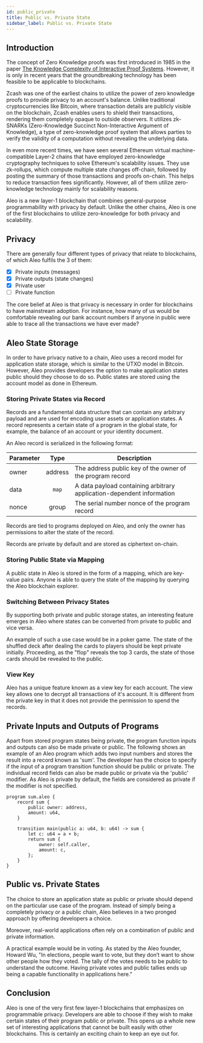 ```yaml
---
id: public_private 
title: Public vs. Private State
sidebar_label: Public vs. Private State
---
```


## Introduction
<!-- markdown-link-check-disable -->
The concept of Zero Knowledge proofs was first introduced in 1985 in the paper [The Knowledge Complexity of Interactive Proof Systems](https://epubs.siam.org/doi/10.1137/0218012?utm_source=the+new+stack&utm_medium=referral&utm_content=inline-mention&utm_campaign=tns+platform). However, it is only in recent years that the groundbreaking technology has been feasible to be applicable to blockchains. 
<!-- markdown-link-check-enable -->

Zcash was one of the earliest chains to utilize the power of zero knowledge proofs to provide privacy to an account's balance. Unlike traditional cryptocurrencies like Bitcoin, where transaction details are publicly visible on the blockchain, Zcash enables users to shield their transactions, rendering them completely opaque to outside observers. It utilizes zk-SNARKs (Zero-Knowledge Succinct Non-Interactive Argument of Knowledge), a type of zero-knowledge proof system that allows parties to verify the validity of a computation without revealing the underlying data. 

In even more recent times, we have seen several Ethereum virtual machine-compatible Layer-2 chains that have employed zero-knowledge cryptography techniques to solve Ethereum's scalability issues. They use zk-rollups, which compute multiple state changes off-chain, followed by posting the summary of those transactions and proofs on-chain. This helps to reduce transaction fees significantly. However, all of them utilize zero-knowledge technology mainly for scalability reasons.

Aleo is a new layer-1 blockchain that combines general-purpose programmability with privacy by default. Unlike the other chains, Aleo is one of the first blockchains to utilize zero-knowledge for both privacy and scalability. 


## Privacy
There are generally four different types of privacy that relate to blockchains, of which Aleo fulfils the 3 of them:
- [x] Private inputs (messages)
- [x] Private outputs (state changes)
- [x] Private user
- [ ] Private function 

The core belief at Aleo is that privacy is necessary in order for blockchains to have mainstream adoption. For instance, how many of us would be comfortable revealing our bank account numbers if anyone in public were able to trace all the transactions we have ever made? 

## Aleo State Storage 
In order to have privacy native to a chain, Aleo uses a record model for application state storage, which is similar to the UTXO model in Bitcoin. However, Aleo provides developers the option to make application states public should they choose to do so. Public states are stored using the account model as done in Ethereum. 

### Storing Private States via Record
Records are a fundamental data structure that can contain any arbitrary payload and are used for encoding user assets or application states. A record represents a certain state of a program in the global state, for example, the balance of an account or your identity document. 


An Aleo record is serialized in the following format:

| Parameter  |             Type             | Description                                                                                         |
|------------|:----------------------------:|-----------------------------------------------------------------------------------------------------|
|     owner    |            address           |                      The address public key of the owner of the program record                      |
|    data    |    `map`   | A data payload containing arbitrary application-dependent information                               |
|    nonce   |             group            |                            The serial number nonce of the program record                            |

Records are tied to programs deployed on Aleo, and only the owner has permissions to alter the state of the record.

Records are private by default and are stored as ciphertext on-chain.

### Storing Public State via Mapping

A public state in Aleo is stored in the form of a mapping, which are key-value pairs. Anyone is able to query the state of the mapping by querying the Aleo blockchain explorer.

### Switching Between Privacy States
By supporting both private and public storage states, an interesting feature emerges in Aleo where states can be converted from private to public and vice versa.

An example of such a use case would be in a poker game. The state of the shuffled deck after dealing the cards to players should be kept private initially. Proceeding, as the "flop" reveals the top 3 cards, the state of those cards should be revealed to the public.

### View Key
Aleo has a unique feature known as a view key for each account. The view key allows one to decrypt all transactions of it's account. It is different from the private key in that it does not provide the permission to spend the records.

## Private Inputs and Outputs of Programs
Apart from stored program states being private, the program function inputs and outputs can also be made private or public. The following shows an example of an Aleo program which adds two input numbers and stores the result into a record known as 'sum'. The developer has the choice to specify if the input of a program transition function should be public or private. The individual record fields can also be made public or private via the 'public' modifier. As Aleo is private by default, the fields are considered as private if the modifier is not specified.

<!-- ```
function foo:
    input r0 as field.public;
    input r1 as field.private;
    add r0 r1 into r2;
    output r2 as field.private;
``` -->

```
program sum.aleo {
    record sum {
        public owner: address,
        amount: u64,
    }

    transition main(public a: u64, b: u64) -> sum {
        let c: u64 = a + b;
        return sum {
            owner: self.caller,
            amount: c,
        };
    }
}
```
## Public vs. Private States

The choice to store an application state as public or private should depend on the particular use case of the program. Instead of simply being a completely privacy or a public chain, Aleo believes in a two pronged approach by offering developers a choice. 

Moreover, real-world applications often rely on a combination of public and private information.

A practical example would be in voting. As stated by the Aleo founder, Howard Wu, "In elections, people want to vote, but they don’t want to show other people how they voted. The tally of the votes needs to be public to understand the outcome. Having private votes and public tallies ends up being a capable functionality in applications here."


## Conclusion
Aleo is one of the very first few layer-1 blockchains that emphasizes on programmable privacy. Developers are able to choose if they wish to make certain states of their program public or private. This opens up a whole new set of interesting applications that cannot be built easily with other blockchains. This is certainly an exciting chain to keep an eye out for.

